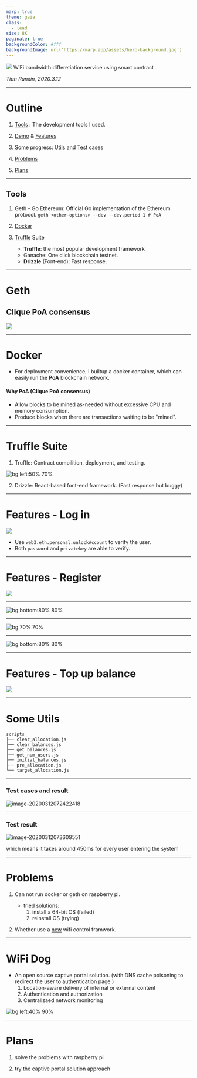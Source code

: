 ```yaml
---
marp: true
theme: gaia
class:
  - lead
size: 8K
paginate: true
backgroundColor: #fff
backgroundImage: url('https://marp.app/assets/hero-background.jpg')
---
```


<!-- ![bg left:50% 70%](https://media2.giphy.com/media/LHZyixOnHwDDy/giphy.gif) -->
![](src/wifi.png)
WiFi bandwidth differetiation service using smart contract

_Tian Runxin, 2020.3.12_

----

# Outline

1. [Tools](#3) : The development tools I used.

2. [Demo](#11) & [Features](#7)

3. Some progress: [Utils](#13) and [Test](#14) cases

3. [Problems](#16) 

4. [Plans](#18)

---

## Tools

1. Geth - Go Ethereum: Official Go implementation of the Ethereum protocol.
    `geth <other-options> --dev --dev.period 1 # PoA`

2. [Docker](#5)

3. [Truffle](#6) Suite
    - **Truffle**: the most popular development framework 
    - Ganache: One click blockchain testnet.
    - **Drizzle** (Font-end): Fast response. 

---

# Geth

## Clique PoA consensus

![](src/geth.png)

---

# Docker

- For deployment convenience, I builtup a docker container, which can easily run the **PoA** blockchain network.

#### Why PoA (Clique PoA consensus)
- Allow blocks to be mined as-needed without excessive CPU and memory consumption.
- Produce blocks when there are transactions waiting to be "mined".

---

# Truffle Suite

1. Truffle: 
Contract compilition, deployment, and testing.

  ![bg left:50% 70%](src/image.png)

2. Drizzle: 
React-based font-end framework. 
  (Fast response but buggy)

---

# Features - Log in

![](src/loginHD.gif)

- Use `web3.eth.personal.unlockAccount` to verify the user.
- Both `password` and `privatekey` are able to verify.

---

# Features - Register

![](src/registerHD.gif)

---

![bg bottom:80% 80%](src/requestReject.gif)

---

![bg 70% 70%](src/SYSInformation.png)

---

![bg bottom:80% 80%](src/RequestSuccess.gif)

---

# Features - Top up balance

![](src/BalanceTopUp.gif)

---

# Some Utils

```
scripts
├── clear_allocation.js
├── clear_balances.js
├── get_balances.js
├── get_num_users.js
├── initial_balances.js
├── pre_allocation.js
└── target_allocation.js
```

---

### Test cases and result

![image-20200312072422418](src/testcases.png)

---

### Test result

![image-20200312073609551](src/result.png)

which means it takes around 450ms 
for every user entering the system

---

# Problems

1. Can not run docker or geth on raspberry pi.
    - tried solutions: 
      1. install a 64-bit OS (failed)
      2. reinstall OS (trying)

2. Whether use a [new](http://dev.wifidog.org) wifi control framwork.

---

# WiFi Dog 
- An open source captive portal solution. 
(with DNS cache poisoning to redirect the user to authentication page )
    1. Location-aware delivery of internal or external content
    2. Authentication and authorization
    3. Centralizaed network monitoring

![bg left:40% 90%](https://www.maixj.net/pics/uploads/2015/06/WiFiDogFlowDiagram.png)

---

# Plans

1. solve the problems with raspberry pi

2. try the captive portal solution approach
